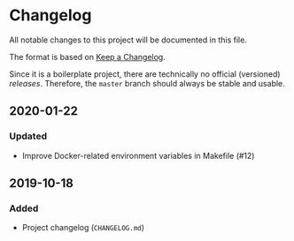 # Changelog

All notable changes to this project will be documented in this file.

The format is based on [Keep a Changelog](https://keepachangelog.com/en/1.0.0/).

Since it is a boilerplate project, there are technically no official (versioned) _releases_. Therefore, the `master` branch should always be stable and usable.

## 2020-01-22

### Updated

- Improve Docker-related environment variables in Makefile (#12)

## 2019-10-18

### Added

- Project changelog (`CHANGELOG.md`)
